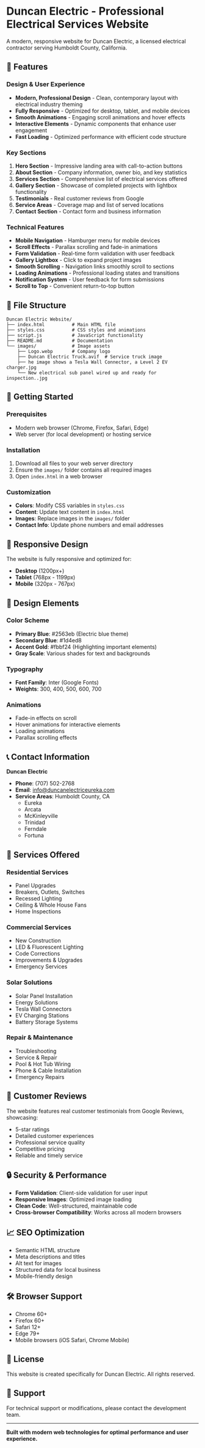 # Duncan Electric - Professional Electrical Services Website

A modern, responsive website for Duncan Electric, a licensed electrical contractor serving Humboldt County, California.

## 🌟 Features

### Design & User Experience

- **Modern, Professional Design** - Clean, contemporary layout with electrical industry theming
- **Fully Responsive** - Optimized for desktop, tablet, and mobile devices
- **Smooth Animations** - Engaging scroll animations and hover effects
- **Interactive Elements** - Dynamic components that enhance user engagement
- **Fast Loading** - Optimized performance with efficient code structure

### Key Sections

1. **Hero Section** - Impressive landing area with call-to-action buttons
2. **About Section** - Company information, owner bio, and key statistics
3. **Services Section** - Comprehensive list of electrical services offered
4. **Gallery Section** - Showcase of completed projects with lightbox functionality
5. **Testimonials** - Real customer reviews from Google
6. **Service Areas** - Coverage map and list of served locations
7. **Contact Section** - Contact form and business information

### Technical Features

- **Mobile Navigation** - Hamburger menu for mobile devices
- **Scroll Effects** - Parallax scrolling and fade-in animations
- **Form Validation** - Real-time form validation with user feedback
- **Gallery Lightbox** - Click to expand project images
- **Smooth Scrolling** - Navigation links smoothly scroll to sections
- **Loading Animations** - Professional loading states and transitions
- **Notification System** - User feedback for form submissions
- **Scroll to Top** - Convenient return-to-top button

## 📁 File Structure

```
Duncan Electric Website/
├── index.html          # Main HTML file
├── styles.css          # CSS styles and animations
├── script.js           # JavaScript functionality
├── README.md           # Documentation
└── images/             # Image assets
    ├── Logo.webp       # Company logo
    ├── Duncan Electric Truck.avif  # Service truck image
    ├── he image shows a Tesla Wall Connector, a Level 2 EV charger.jpg
    └── New electrical sub panel wired up and ready for inspection..jpg
```

## 🚀 Getting Started

### Prerequisites

- Modern web browser (Chrome, Firefox, Safari, Edge)
- Web server (for local development) or hosting service

### Installation

1. Download all files to your web server directory
2. Ensure the `images/` folder contains all required images
3. Open `index.html` in a web browser

### Customization

- **Colors**: Modify CSS variables in `styles.css`
- **Content**: Update text content in `index.html`
- **Images**: Replace images in the `images/` folder
- **Contact Info**: Update phone numbers and email addresses

## 📱 Responsive Design

The website is fully responsive and optimized for:

- **Desktop** (1200px+)
- **Tablet** (768px - 1199px)
- **Mobile** (320px - 767px)

## 🎨 Design Elements

### Color Scheme

- **Primary Blue**: #2563eb (Electric blue theme)
- **Secondary Blue**: #1d4ed8
- **Accent Gold**: #fbbf24 (Highlighting important elements)
- **Gray Scale**: Various shades for text and backgrounds

### Typography

- **Font Family**: Inter (Google Fonts)
- **Weights**: 300, 400, 500, 600, 700

### Animations

- Fade-in effects on scroll
- Hover animations for interactive elements
- Loading animations
- Parallax scrolling effects

## 📞 Contact Information

**Duncan Electric**

- **Phone**: (707) 502-2768
- **Email**: info@duncanelectriceureka.com
- **Service Areas**: Humboldt County, CA
  - Eureka
  - Arcata
  - McKinleyville
  - Trinidad
  - Ferndale
  - Fortuna

## 🔧 Services Offered

### Residential Services

- Panel Upgrades
- Breakers, Outlets, Switches
- Recessed Lighting
- Ceiling & Whole House Fans
- Home Inspections

### Commercial Services

- New Construction
- LED & Fluorescent Lighting
- Code Corrections
- Improvements & Upgrades
- Emergency Services

### Solar Solutions

- Solar Panel Installation
- Energy Solutions
- Tesla Wall Connectors
- EV Charging Stations
- Battery Storage Systems

### Repair & Maintenance

- Troubleshooting
- Service & Repair
- Pool & Hot Tub Wiring
- Phone & Cable Installation
- Emergency Repairs

## 🌟 Customer Reviews

The website features real customer testimonials from Google Reviews, showcasing:

- 5-star ratings
- Detailed customer experiences
- Professional service quality
- Competitive pricing
- Reliable and timely service

## 🔒 Security & Performance

- **Form Validation**: Client-side validation for user input
- **Responsive Images**: Optimized image loading
- **Clean Code**: Well-structured, maintainable code
- **Cross-browser Compatibility**: Works across all modern browsers

## 📈 SEO Optimization

- Semantic HTML structure
- Meta descriptions and titles
- Alt text for images
- Structured data for local business
- Mobile-friendly design

## 🛠️ Browser Support

- Chrome 60+
- Firefox 60+
- Safari 12+
- Edge 79+
- Mobile browsers (iOS Safari, Chrome Mobile)

## 📝 License

This website is created specifically for Duncan Electric. All rights reserved.

## 🤝 Support

For technical support or modifications, please contact the development team.

---

**Built with modern web technologies for optimal performance and user experience.**
